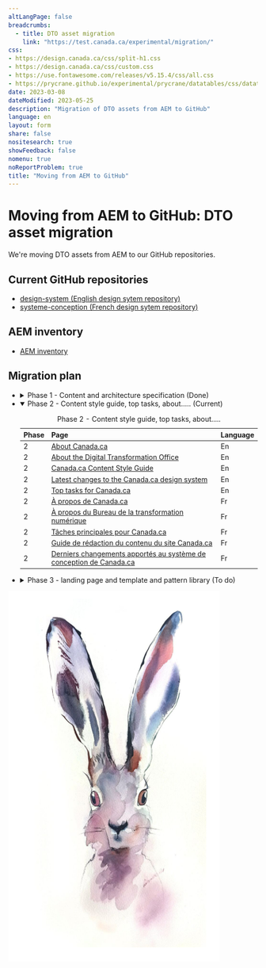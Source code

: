 ```yaml
---
altLangPage: false
breadcrumbs:
  - title: DTO asset migration
    link: "https://test.canada.ca/experimental/migration/"
css:
- https://design.canada.ca/css/split-h1.css
- https://design.canada.ca/css/custom.css
- https://use.fontawesome.com/releases/v5.15.4/css/all.css
- https://prycrane.github.io/experimental/prycrane/datatables/css/datatables-fun.css
date: 2023-03-08
dateModified: 2023-05-25
description: "Migration of DTO assets from AEM to GitHub"
language: en
layout: form
share: false
nositesearch: true
showFeedback: false
nomenu: true
noReportProblem: true
title: "Moving from AEM to GitHub"
---
```

<div class="row">
  <div class="col-md-8">
    <h1 property="name" id="wb-cont" dir="ltr"><span class="stacked"><span>Moving from AEM to GitHub</span>: <span>DTO asset migration</span></span></h1>
    <p>We're moving DTO assets from AEM to our GitHub repositories.</p>
    <h2 class="h3 mrgn-tp-lg">Current GitHub repositories</h2>
    <ul class="fa-ul">
      <li><span class="fa-li"><span class="fas fa-code-branch"></span></span><a href="https://github.com/canada-ca/design-system">design-system (English design sytem repository)</a></li>
      <li><span class="fa-li"><span class="fas fa-code-branch"></span></span><a href="https://github.com/canada-ca/systeme-conception">systeme-conception (French design sytem repository)</a></li>
    </ul>
    <h2 class="h3 mrgn-tp-lg">AEM inventory</h2>
    <ul class="fa-ul">
      <li><span class="fa-li"><span class="fab fa-google-drive"></span></span><a href="https://docs.google.com/spreadsheets/d/1xbBwK4ximVygzuqV0Ie-cbQjEDvyVQLfZExcbLsupkw">AEM inventory</a></li>
    </ul>
    <h2 class="h3 mrgn-tp-lg">Migration plan</h2>
    <ul class="list-unstyled">
      <li>
        <details>
          <summary class="bg-success">Phase 1 - Content and architecture specification <span class="text-right">(Done)</span></summary>
          <section class="panel panel-default mrgn-tp-lg mrgn-bttm-lg">
            <table class="table small table-striped table-bordered table-responsive">
              <caption class="wb-inv">
              Phase 1 - Content and architecture Specification
              </caption>
              <thead>
                <tr>
                  <th class="text-center col-md-1">Phase</th>
                  <th class="col-md-9">Page</th>
                  <th class="text-center col-md-2">Language</th>
                </tr>
              </thead>
              <tbody>
                <tr>
                  <td class="text-center">1</td>
                  <td><a href="https://www.canada.ca/en/treasury-board-secretariat/services/government-communications/canada-content-information-architecture-specification.html">Canada.ca Content and Information Architecture Specification</a></td>
                  <td class="text-center">En</td>
                </tr>
                <tr>
                  <td class="text-center">1</td>
                  <td><a href="https://www.canada.ca/en/treasury-board-secretariat/services/government-communications/canada-content-information-architecture-specification/usage-canadaca-design.html">Who has to use the Canada.ca design system</a></td>
                  <td class="text-center">En</td>
                </tr>
                <tr>
                  <td class="text-center">1</td>
                  <td><a href="https://www.canada.ca/en/treasury-board-secretariat/services/government-communications/canada-content-information-architecture-specification/mandatory-elements.html">Mandatory elements of the Canada.ca design system</a></td>
                  <td class="text-center">En</td>
                </tr>
                <tr>
                  <td class="text-center">1</td>
                  <td><a href="https://www.canada.ca/en/treasury-board-secretariat/services/government-communications/canada-content-information-architecture-specification/organizing-content.html">Organizing content on Canada.ca</a></td>
                  <td class="text-center">En</td>
                </tr>
                <tr>
                  <td class="text-center">1</td>
                  <td><a href="https://www.canada.ca/en/treasury-board-secretariat/services/government-communications/canada-content-information-architecture-specification/templates.html">Designing content on Canada.ca</a></td>
                  <td class="text-center">En</td>
                </tr>
                <tr>
                  <td class="text-center">1</td>
                  <td><a href="https://www.canada.ca/fr/secretariat-conseil-tresor/services/communications-gouvernementales/specifications-contenu-architecture-information-canada.html">Spécifications du contenu et de l’architecture de l'information pour Canada.ca</a></td>
                  <td class="text-center">Fr</td>
                </tr>
                <tr>
                  <td class="text-center">1</td>
                  <td><a href="https://www.canada.ca/fr/secretariat-conseil-tresor/services/communications-gouvernementales/specifications-contenu-architecture-information-canada/utilisation-concept-canadaca.html">Canada.ca : Qui doit utiliser le sysème de conception de Canada.ca</a></td>
                  <td class="text-center">Fr</td>
                </tr>
                <tr>
                  <td class="text-center">1</td>
                  <td><a href="https://www.canada.ca/fr/secretariat-conseil-tresor/services/communications-gouvernementales/specifications-contenu-architecture-information-canada/elements-obligatoires.html">Canada.ca : Éléments obligatoires du système de conception de Canada.ca</a></td>
                  <td class="text-center">Fr</td>
                </tr>
                <tr>
                  <td class="text-center">1</td>
                  <td><a href="https://www.canada.ca/fr/secretariat-conseil-tresor/services/communications-gouvernementales/specifications-contenu-architecture-information-canada/organiser-contenu.html">Canada.ca : Organiser le contenu dans Canada.ca</a></td>
                  <td class="text-center">Fr</td>
                </tr>
                <tr>
                  <td class="text-center">1</td>
                  <td><a href="https://www.canada.ca/fr/secretariat-conseil-tresor/services/communications-gouvernementales/specifications-contenu-architecture-information-canada/modeles.html">Canada.ca : Concevoir le contenu pour Canada.ca</a></td>
                  <td class="text-center">Fr</td>
                </tr>
              </tbody>
            </table>
            <footer class="panel-footer small">
              <h4 class="h5 mrgn-tp-lg">AEM redirects - file for AEM (Phase 1)</h4>
              <ul class="fa-ul">
                <li><span class="fa-li"><span class="fas fa-directions"></span></span><a href="https://docs.google.com/spreadsheets/d/1DL6_TF12ddaT2dzX-Zvulp8G-nviOxkP40h0fNzL14g/edit#gid=0">AEM redirects - Architecture Specification</a></li>
                <li>\Principle Publisher Reference #20230518-101635-000-A</li>
              </ul>
              <h4 class="h5 mrgn-tp-lg">English (Phase 1)</h4>
              <ul class="fa-ul">
                <li><span class="fa-li"><span class="fas fa-code-branch"></span></span><a href="https://github.com/canada-ca/design-system/pull/200">Pull request #200: Content and Information Architecture Specification</a></li>
                <li><span class="fa-li"><span class="fas fas fa-code"></span></span><a href="https://deploy-preview-200--design-system-canada-ca.netlify.app/architecture/canada-content-information-architecture-specification.html">Preview: Canada.ca Content and Information Architecture Specification</a></li>
              </ul>
              <h4 class="h5 mrgn-tp-lg">French (Phase 1)</h4>
              <ul class="fa-ul">
                <li><span class="fa-li"><span class="fas fa-code-branch"></span></span><a href="https://github.com/canada-ca/systeme-conception/pull/126">Pull request #126: Migration specifications du contenu</a></li>
                <li><span class="fa-li"><span class="fas fas fa-code"></span></span><a href="https://deploy-preview-126--systeme-conception-canada-ca.netlify.app/architecture/specifications-contenu-architecture-information-canada.html">Preview: Spécifications du contenu et de l’architecture de l'information pour Canada.ca</a></li>
              </ul>
            </footer>
          </section>
        </details>
      </li>
      <li>
        <details open="open">
          <summary class="bg-info">Phase 2 - Content style guide, top tasks, about..... (Current)</summary>
          <section class="panel panel-default mrgn-tp-lg">
            <table class="table small table-striped table-bordered table-responsive">
              <caption class="wb-inv">
              Phase 2 - Content style guide, top tasks, about.....
              </caption>
              <thead>
                <tr>
                  <th class="text-center col-md-1">Phase</th>
                  <th class="col-md-9">Page</th>
                  <th class="text-center col-md-2">Language</th>
                </tr>
              </thead>
              <tbody>
                <tr>
                  <td class="text-center">2</td>
                  <td><a href="https://www.canada.ca/en/government/about.html">About Canada.ca</a></td>
                  <td class="text-center">En</td>
                </tr>
                <tr>
                  <td class="text-center">2</td>
                  <td><a href="https://www.canada.ca/en/government/about/about-digital-transformation-office.html">About the Digital Transformation Office</a></td>
                  <td class="text-center">En</td>
                </tr>
                <tr>
                  <td class="text-center">2</td>
                  <td><a href="https://www.canada.ca/en/treasury-board-secretariat/services/government-communications/canada-content-style-guide.html">Canada.ca Content Style Guide</a></td>
                  <td class="text-center">En</td>
                </tr>
                <tr>
                  <td class="text-center">2</td>
                  <td><a href="https://www.canada.ca/en/government/about/design-system/latest-changes.html">Latest changes to the Canada.ca design system</a></td>
                  <td class="text-center">En</td>
                </tr>
                <tr>
                  <td class="text-center">2</td>
                  <td><a href="https://www.canada.ca/en/government/about/top-tasks-for-canada-ca.html">Top tasks for Canada.ca</a></td>
                  <td class="text-center">En</td>
                </tr>
                <tr>
                  <td class="text-center">2</td>
                  <td><a href="https://www.canada.ca/fr/gouvernement/a-propos.html">À propos de Canada.ca</a></td>
                  <td class="text-center">Fr</td>
                </tr>
                <tr>
                  <td class="text-center">2</td>
                  <td><a href="https://www.canada.ca/fr/gouvernement/a-propos/a-propos-bureau-transformation-numerique.html">À propos du Bureau de la transformation numérique</a></td>
                  <td class="text-center">Fr</td>
                </tr>
                <tr>
                  <td class="text-center">2</td>
                  <td><a href="https://www.canada.ca/fr/gouvernement/a-propos/taches-principales-pour-canada-ca.html">Tâches principales pour Canada.ca</a></td>
                  <td class="text-center">Fr</td>
                </tr>
                <tr>
                  <td class="text-center">2</td>
                  <td><a href="https://www.canada.ca/fr/secretariat-conseil-tresor/services/communications-gouvernementales/guide-redaction-contenu-canada.html">Guide de rédaction du contenu du site Canada.ca</a></td>
                  <td class="text-center">Fr</td>
                </tr>
                <tr>
                  <td class="text-center">2</td>
                  <td><a href="https://www.canada.ca/fr/gouvernement/a-propos/systeme-conception/derniers-changements.html">Derniers changements apportés au système de conception de Canada.ca</a></td>
                  <td class="text-center">Fr</td>
                </tr>
              </tbody>
            </table>
          </section>
        </details>
      </li>
      <li>
        <details>
          <summary class="bg-info">Phase 3 - landing page and template and pattern library (To do)</summary>
          <section class="panel panel-default mrgn-tp-lg">
            <table class="table small table-striped table-bordered table-responsive">
              <caption class="wb-inv">
              Phase 3 - landing page and template and pattern library
              </caption>
              <thead>
                <tr>
                  <th class="text-center col-md-1">Phase</th>
                  <th class="col-md-9">Page</th>
                  <th class="text-center col-md-2">Language</th>
                </tr>
              </thead>
              <tbody>
                <tr>
                  <td class="text-center">3</td>
                  <td><a href="https://www.canada.ca/en/government/about/design-system/pattern-library.html">Template and pattern library for Canada.ca</a></td>
                  <td class="text-center">En</td>
                </tr>
                <tr>
                  <td class="text-center">3</td>
                  <td><a href="https://www.canada.ca/en/government/about/design-system.html">Canada.ca design system</a></td>
                  <td class="text-center">En</td>
                </tr>
                <tr>
                  <td class="text-center">3</td>
                  <td><a href="https://www.canada.ca/fr/gouvernement/a-propos/systeme-conception/bibliotheque-modeles.html">Bibliothèque de modèles et de configurations de conception</a></td>
                  <td class="text-center">Fr</td>
                </tr>
                <tr>
                  <td class="text-center">3</td>
                  <td><a href="https://www.canada.ca/fr/gouvernement/a-propos/systeme-conception.html">Système de conception de Canada.ca</a></td>
                  <td class="text-center">Fr</td>
                </tr>
              </tbody>
            </table>
          </section>
        </details>
      </li>
    </ul>
  </div>
  <div class="col-md-4">
    <div><img src="./images/bunny20.png" alt="" class="img-responsive"></div>
  </div>
</div>
